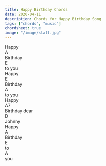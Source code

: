 ```yaml
---
title: Happy Birthday Chords
date: 2020-04-11
description: Chords for Happy Birthday Song
tags: ["chords", "music"]
chordsheet: true
image: "/image/staff.jpg"
---
```


<div class="chord-sheet"><div class="paragraph"></div><div class="paragraph"><div class="row"><div class="column"><div class="chord"></div><div class="lyrics">Happy </div></div><div class="column"><div class="chord">A</div><div class="lyrics">Birthday </div></div><div class="column"><div class="chord">E</div><div class="lyrics">to you</div></div></div><div class="row"><div class="column"><div class="chord"></div><div class="lyrics">Happy </div></div><div class="column"><div class="chord">E</div><div class="lyrics">Birthday </div></div><div class="column"><div class="chord">A</div><div class="lyrics">to you</div></div></div><div class="row"><div class="column"><div class="chord"></div><div class="lyrics">Happy </div></div><div class="column"><div class="chord">A7</div><div class="lyrics">Birthday dear </div></div><div class="column"><div class="chord">D</div><div class="lyrics">Johnny</div></div></div><div class="row"><div class="column"><div class="chord"></div><div class="lyrics">Happy </div></div><div class="column"><div class="chord">A</div><div class="lyrics">Birthday </div></div><div class="column"><div class="chord">E</div><div class="lyrics">to </div></div><div class="column"><div class="chord">A</div><div class="lyrics">you</div></div></div></div><div class="paragraph"></div></div>
